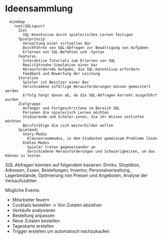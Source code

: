 # Ideensammlung

```mermaid
  mindmap
    root(SQLiqour)
      Ziel
        SQL-Kenntnisse durch spielerisches Lernen festigen
      Spielprinzip
        Verwaltung einer virtuellen Bar
        Durchführen von SQL-Abfragen zur Bewältigung von Aufgaben
        Erlernen von SQL-Befehlen und -Syntax
      Features
        Interaktive Tutorials zum Erlernen von SQL
        Realitätsnahe Simulation einer bar
        Herausfordernde Aufgabe, die SQL-Kenntnisse erfordern
        Feedback und Bewertung der Leistung
      Storyline
        Spieler ist Besitzer einer Bar
        Verschiedene zufällige Herausforderungen müssen gemeistert werden
        Erfolg hängt davon ab, ob die SQL-Abfragen korrekt ausgeführt wurden
      Zielgruppe
        Anfänger und Fortgeschrittene im Bereich SQL
        Personen die spielerisch Lernen möchten
        Studierende und Schüler:innen, die ihr Wissen vertiefen möchten
        Berufstätige die sich weiterbilden wollen
      Spielmodi
        Story-Modus
          Klassenraummodus, in dem Studenten gemeinsam Probleme lösen
        Endlos-Modus
          Spieler treten gegeneinander an
          Verschiedene Herausforderungen und Schwierigkeiten, um das Können zu testen
```

SQL Abfragen könnten auf folgendem basieren: Drinks, Sitzplätze, Adressen, Essen, Bestellungen, Inventur, Personalverwaltung, Lagerbestände, Optimierung von Preisen und Angeboten, Analyse der Verkaufszahlen

Mögliche Events:

- Mitarbeiter feuern
- Cocktails bestellen -> Von Zutaten abziehen
- Verkäufe analysieren
- Bestellung anpassen
- Neue Zutaten bestellen
- Tageskarte erstellen
- Trigger erstellen um automatisch nachzukaufen

